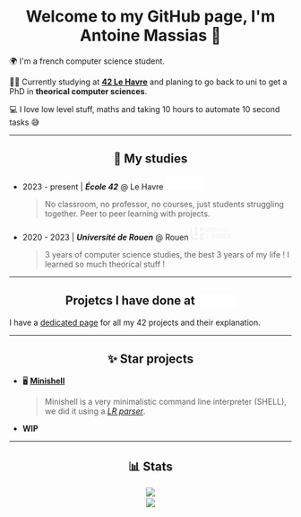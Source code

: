 <h1 align=center> Welcome to my GitHub page, I'm Antoine Massias 👋 </h1>

🌍 I'm a french computer science student.

🧑‍🎓 Currently studying at [**42 Le Havre**](https://www.42lehavre.fr) and planing to go back to uni to get a PhD
in **theorical computer sciences**.

💻 I love low level stuff, maths and taking 10 hours to automate 10 second tasks
😅

---

<h2 align=center> 🏫 My studies </h2>

- 2023 - present | ***École 42*** @ Le Havre <img height="25px" src="./assets/42-lehavre-logo.svg" />
	> No classroom, no professor, no courses, just students struggling together. Peer to peer learning with projects.
- 2020 - 2023 | ***Université de Rouen*** @ Rouen <img height="25px" src="./assets/univrouen-logo.svg" />
	> 3 years of computer science studies, the best 3 years of my life ! I learned so much theorical stuff !

---

<h2 align=center>
	Projetcs I have done at <img height="25px" src="./assets/42-lehavre-logo.svg" style="vertical-align: bottom;"/>
</h2>

I have a [dedicated page](https://www.github.com/42-amassias) for all my 42 projects and their explanation.

---

<h2 align="center"> ✨ Star projects </h2>

- 🖥️ [**Minishell**](https://www.github.com/lailouezzz/minishell)
	> Minishell is a very minimalistic command line interpreter (SHELL), we did it using a [*LR parser*](https://en.wikipedia.org/wiki/LR_parser).

- **WIP**

---

<h2 align="center"> 📊 Stats </h2>

<p align=center>
<img src="https://github-readme-stats.vercel.app/api/top-langs/?username=Dyamen1411&theme=blueberry&hide_border=true&layout=compact" />
<br/>
<img src="https://github-readme-stats.vercel.app/api?username=Dyamen1411&show_icons=true&theme=blueberry&hide_border=true&layout=compact" />
</p>